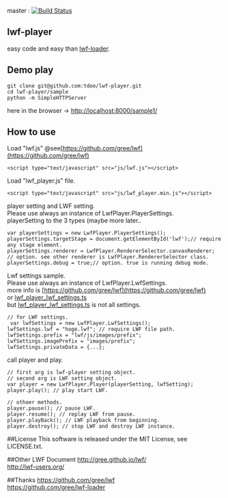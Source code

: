 master : [![Build Status](https://travis-ci.org/tdoe/lwf-player.svg?branch=master)](https://travis-ci.org/tdoe/lwf-player)

## lwf-player
easy code and easy than [lwf-loader](https://github.com/gree/lwf-loader).

## Demo play

```
git clone git@github.com:tdoe/lwf-player.git
cd lwf-player/sample
python -m SimpleHTTPServer
```

here in the browser -> [http://localhost:8000/sample1/](http://localhost:8000/sample1/)

## How to use
Load "lwf.js" @see[https://github.com/gree/lwf](https://github.com/gree/lwf)

```
<script type="text/javascript" src="js/lwf.js"></script>
```

Load "lwf_player.js" file.

```
<script type="text/javascript" src="js/lwf_player.min.js"></script>
```

player setting and LWF setting.  
Please use always an instance of LwfPlayer.PlayerSettings.  
playerSetting to the 3 types (maybe more later..

```
var playerSettings = new LwfPlayer.PlayerSettings();
playerSettings.targetStage = document.getElementById('lwf');// require any stage element.
playerSettings.renderer = LwfPlayer.RendererSelector.canvasRenderer; // option. see other renderer is LwfPlayer.RendererSelector class.
playerSettings.debug = true;// option. true is running debug mode.
```

Lwf settings sample.  
Please use always an instance of LwfPlayer.LwfSettings.  
more info is [https://github.com/gree/lwf](https://github.com/gree/lwf)  
 or [lwf_player_lwf_settings.ts](https://github.com/tdoe/lwf-player/blob/master/src/lwf_player_lwf_settings.ts)  
but [lwf_player_lwf_settings.ts](https://github.com/tdoe/lwf-player/blob/master/src/lwf_player_lwf_settings.ts) is not all settings.

```
// for LWF settings.
 var lwfSettings = new LwfPlayer.LwfSettings();
lwfSettings.lwf = "hoge.lwf"; // require LWF file path.
lwfSettings.prefix = "lwf/js/images/prefix";
lwfSettings.imagePrefix = "images/prefix";
lwfSettings.privateData = {...};
```

call player and play.

```
// first arg is lwf-player setting object.
// second arg is LWF setting object.
var player = new LwfPlayer.Player(playerSetting, lwfSetting);
player.play(); // play start LWF.

// othoer methods.
player.pause(); // pause LWF.
player.resume(); // replay LWF from pause.
player.playBack(); // LWF playback from beginning.
player.destroy(); // stop LWF and destroy LWF instance.
```

##License
This software is released under the MIT License, see LICENSE.txt.

##Other LWF Document
http://gree.github.io/lwf/  
http://lwf-users.org/

##Thanks
https://github.com/gree/lwf  
https://github.com/gree/lwf-loader
